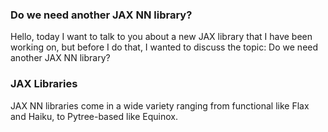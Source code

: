 ### Do we need another JAX NN library?

Hello, today I want to talk to you about a new JAX library that I have been working on, but before I do that, I wanted to discuss the topic: Do we need another JAX NN library?

### JAX Libraries

JAX NN libraries come in a wide variety ranging from functional like Flax and Haiku, to Pytree-based like Equinox. 
